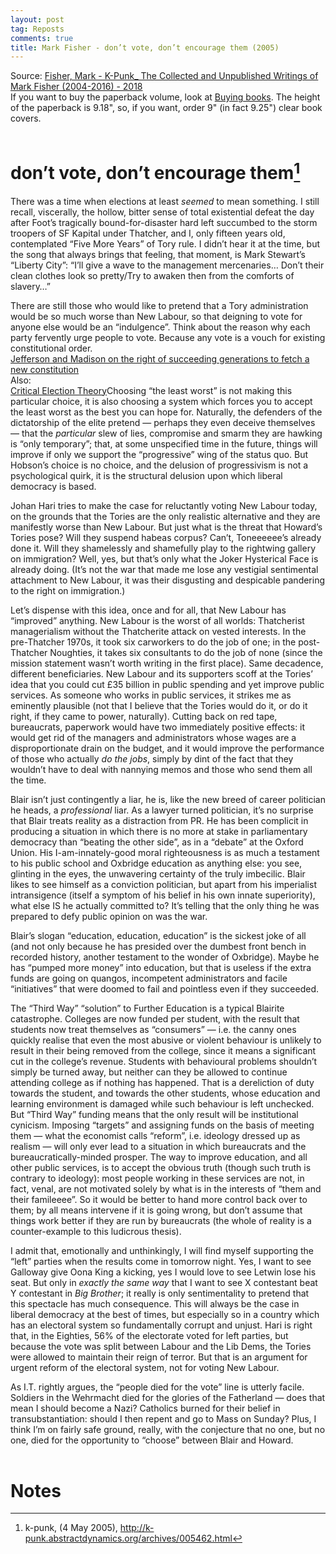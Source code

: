 ```yaml
---
layout: post
tag: Reposts
comments: true
title: Mark Fisher - don’t vote, don’t encourage them (2005)
---
```


Source: [Fisher, Mark - K-Punk_ The Collected and Unpublished Writings of Mark Fisher (2004-2016) - 2018](https://z-library.sk/book/3631135/89a19f/kpunk-the-collected-and-unpublished-writings-of-mark-fisher-20042016.html)<br>
If you want to buy the paperback volume, look at [Buying books](/en/buying-books). The height of the paperback is 9.18", so, if you want, order 9" (in fact 9.25") clear book covers.
<br><br>

# don’t vote, don’t encourage them[^1]

There was a time when elections at least *seemed* to mean something. I still recall, viscerally, the hollow, bitter sense of total existential defeat the day after Foot’s tragically bound-for-disaster hard left succumbed to the storm troopers of SF Kapital under Thatcher, and I, only fifteen years old, contemplated “Five More Years” of Tory rule. I didn’t hear it at the time, but the song that always brings that feeling, that moment, is Mark Stewart’s “Liberty City”: “I’ll give a wave to the management mercenaries… Don’t their clean clothes look so pretty/Try to awaken then from the comforts of slavery…”

There are still those who would like to pretend that a Tory administration would be so much worse than New Labour, so that deigning to vote for anyone else would be an “indulgence”. <span class="marginalia">Think about the reason why each party fervently urge people to vote. Because any vote is a vouch for existing constitutional order.<br> <a href="https://lamescholar.github.io/2024/12/26/right-of-succeeding-generations.html">Jefferson and Madison on the right of succeeding generations to fetch a new constitution</a><br>Also:<br> <a href="https://www.youtube.com/watch?v=7M9vvZq2DHs">Critical Election Theory</a></span><span class="underlining">Choosing “the least worst” is not making this particular choice, it is also choosing a system which forces you to accept the least worst as the best you can hope for.</span> Naturally, the defenders of the dictatorship of the elite pretend — perhaps they even deceive themselves — that the *particular* slew of lies, compromise and smarm they are hawking is “only temporary”; that, at some unspecified time in the future, things will improve if only we support the “progressive” wing of the status quo. But Hobson’s choice is no choice, and the delusion of progressivism is not a psychological quirk, it is the structural delusion upon which liberal democracy is based.

Johan Hari tries to make the case for reluctantly voting New Labour today, on the grounds that the Tories are the only realistic alternative and they are manifestly worse than New Labour. But just what is the threat that Howard’s Tories pose? Will they suspend habeas corpus? Can’t, Toneeeeee’s already done it. Will they shamelessly and shamefully play to the rightwing gallery on immigration? Well, yes, but that’s only what the Joker Hysterical Face is already doing. (It’s not the war that made me lose any vestigial sentimental attachment to New Labour, it was their disgusting and despicable pandering to the right on immigration.)

Let’s dispense with this idea, once and for all, that New Labour has “improved” anything. New Labour is the worst of all worlds: Thatcherist managerialism without the Thatcherite attack on vested interests. In the pre-Thatcher 1970s, it took six carworkers to do the job of one; in the post-Thatcher Noughties, it takes six consultants to do the job of none (since the mission statement wasn’t worth writing in the first place). Same decadence, different beneficiaries. New Labour and its supporters scoff at the Tories’ idea that you could cut £35 billion in public spending and yet improve public services. As someone who works in public services, it strikes me as eminently plausible (not that I believe that the Tories would do it, or do it right, if they came to power, naturally). Cutting back on red tape, bureaucrats, paperwork would have two immediately positive effects: it would get rid of the managers and administrators whose wages are a disproportionate drain on the budget, and it would improve the performance of those who actually *do the jobs*, simply by dint of the fact that they wouldn’t have to deal with nannying memos and those who send them all the time.

Blair isn’t just contingently a liar, he is, like the new breed of career politician he heads, a *professional* liar. As a lawyer turned politician, it’s no surprise that Blair treats reality as a distraction from PR. He has been complicit in producing a situation in which there is no more at stake in parliamentary democracy than “beating the other side”, as in a “debate” at the Oxford Union. His I-am-innately-good moral righteousness is as much a testament to his public school and Oxbridge education as anything else: you see, glinting in the eyes, the unwavering certainty of the truly imbecilic. Blair likes to see himself as a conviction politician, but apart from his imperialist intransigence (itself a symptom of his belief in his own innate superiority), what else IS he actually committed to? It’s telling that the only thing he was prepared to defy public opinion on was the war.

Blair’s slogan “education, education, education” is the sickest joke of all (and not only because he has presided over the dumbest front bench in recorded history, another testament to the wonder of Oxbridge). Maybe he has “pumped more money” into education, but that is useless if the extra funds are going on quangos, incompetent administrators and facile “initiatives” that were doomed to fail and pointless even if they succeeded.

The “Third Way” “solution” to Further Education is a typical Blairite catastrophe. Colleges are now funded per student, with the result that students now treat themselves as “consumers” — i.e. the canny ones quickly realise that even the most abusive or violent behaviour is unlikely to result in their being removed from the college, since it means a significant cut in the college’s revenue. Students with behavioural problems shouldn’t simply be turned away, but neither can they be allowed to continue attending college as if nothing has happened. That is a dereliction of duty towards the student, and towards the other students, whose education and learning environment is damaged while such behaviour is left unchecked. But “Third Way” funding means that the only result will be institutional cynicism. Imposing “targets” and assigning funds on the basis of meeting them — what the economist calls “reform”, i.e. ideology dressed up as realism — will only ever lead to a situation in which bureaucrats and the bureaucratically-minded prosper. The way to improve education, and all other public services, is to accept the obvious truth (though such truth is contrary to ideology): most people working in these services are not, in fact, venal, are not motivated solely by what is in the interests of “them and their famileeee”. So it would be better to hand more control back over to them; by all means intervene if it is going wrong, but don’t assume that things work better if they are run by bureaucrats (the whole of reality is a counter-example to this ludicrous thesis).

I admit that, emotionally and unthinkingly, I will find myself supporting the “left” parties when the results come in tomorrow night. Yes, I want to see Galloway give Oona King a kicking, yes I would love to see Letwin lose his seat. But only in *exactly the same way* that I want to see X contestant beat Y contestant in *Big Brother*; it really is only sentimentality to pretend that this spectacle has much consequence. This will always be the case in liberal democracy at the best of times, but especially so in a country which has an electoral system so fundamentally corrupt and unjust. Hari is right that, in the Eighties, 56% of the electorate voted for left parties, but because the vote was split between Labour and the Lib Dems, the Tories were allowed to maintain their reign of terror. But that is an argument for urgent reform of the electoral system, not for voting New Labour.

As I.T. rightly argues, the “people died for the vote” line is utterly facile. Soldiers in the Wehrmacht died for the glories of the Fatherland — does that mean I should become a Nazi? Catholics burned for their belief in transubstantiation: should I then repent and go to Mass on Sunday? Plus, I think I’m on fairly safe ground, really, with the conjecture that no one, but no one, died for the opportunity to “choose” between Blair and Howard.
<br><br>

# Notes

[^1]: k-punk, (4 May 2005), <http://k-punk.abstractdynamics.org/archives/005462.html>